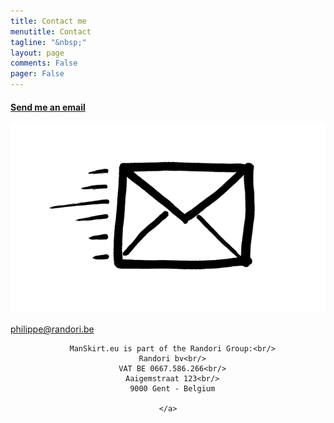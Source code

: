 ```yaml
---
title: Contact me
menutitle: Contact
tagline: "&nbsp;"
layout: page
comments: False
pager: False
---
```


<div class="contact row">

  <div class="col-sm-4 col-sm-offset-2">
    <a href="mailto:philippe@randori.be">
      <h4>Send me an email</h4>
      <div class="crop-quote"><img src="/images/email.png" alt="Wat"></div>
      <p>philippe@randori.be</p>
    </a>
  </div>

  <div class="col-sm-4" style="text-align: center;">
    	
	  ManSkirt.eu is part of the Randori Group:<br/>
	  Randori bv<br/>
	  VAT BE 0667.586.266<br/>
	  Aaigemstraat 123<br/>
	  9000 Gent - Belgium
	
    </a>
  </div>
  <div class="col-sm-2" "></div>
</div>